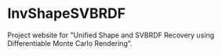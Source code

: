 # InvShapeSVBRDF
Project website for "Unified Shape and SVBRDF Recovery using Differentiable Monte Carlo Rendering".
